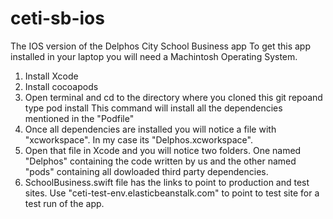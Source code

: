 # ceti-sb-ios
The IOS version of the Delphos City School Business app
To get this app installed in your laptop you will need a Machintosh Operating System.

1. Install Xcode
2. Install cocoapods
3. Open terminal and cd to the directory where you cloned this git repoand type
pod install
This command will install all the dependencies mentioned in the "Podfile"
4. Once all dependencies are installed you will notice a file with "xcworkspace". In my case its "Delphos.xcworkspace". 
5. Open that file in Xcode and you will notice two folders. One named "Delphos" containing the code written by us and the other named "pods" containing all dowloaded third party dependencies.
6. SchoolBusiness.swift file has the links to point to production and test sites. Use "ceti-test-env.elasticbeanstalk.com" to point to test site for a test run of the app.
